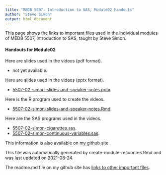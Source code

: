 ```yaml
---
title: "MEDB 5507: Introduction to SAS, Module02 handouts"
author: "Steve Simon"
output: html_document
---
```


<!--This file was first created on 2021-08-24.-->

This page shows the links to important files used in the individual modules of MEDB 5507, Introduction to SAS, taught by Steve Simon. 

#### Handouts for Module02

<!--resources-slides-1-->


Here are slides used in the videos (pdf format).

+   not yet available.

Here are slides used in the videos (pptx format).

+ [5507-02-simon-slides-and-speaker-notes.pptx][slides-and-speaker-notes.pptx].

Here is the R program used to create the videos.

+ [5507-02-simon-slides-and-speaker-notes.Rmd][slides-and-speaker-notes.Rmd].

Here are the SAS programs used in the videos.

+ [5507-02-simon-cigarettes.sas][cigarettes.sas].
+ [5507-02-simon-continuous-variables.sas][continuous-variables.sas].

This information is also available on [my github site][thisf].

This file was automatically generated by create-module-resources.Rmd and was last updated on 2021-08-24.

The readme.md file on my github site has [links to other important files][mygit].

<!---my git--->
[thisf]: https://github.com/pmean/introduction-to-sas/blob/master/modules/5507-02-handouts.md
[mygit]: https://github.com/pmean/introduction-to-sas/blob/master/README.md



<!---pdf_v--->
<!---No links for this section--->

<!---ppt_v--->
[slides-and-speaker-notes.pptx]: https://github.com/pmean/introduction-to-sas/blob/master/results/5507-02-simon-slides-and-speaker-notes.pptx

<!---rmd_v--->
[slides-and-speaker-notes.Rmd]: https://github.com/pmean/introduction-to-sas/blob/master/src/5507-02-simon-slides-and-speaker-notes.Rmd

<!---sas_v--->
[cigarettes.sas]: https://github.com/pmean/introduction-to-sas/blob/master/src/5507-02-simon-cigarettes.sas
[continuous-variables.sas]: https://github.com/pmean/introduction-to-sas/blob/master/src/5507-02-simon-continuous-variables.sas


